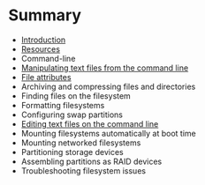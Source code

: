 # Summary

* [Introduction](README.md)
* [Resources](resources.md)
* Command-line
* [Manipulating text files from the command line](manipulating_text_files_from_the_command_line.md)
* [File attributes](file_attributes.md)
* Archiving and compressing files and directories
* Finding files on the filesystem
* Formatting filesystems
* Configuring swap partitions
* [Editing text files on the command line](editing_text_files_on_the_command_line.md)
* Mounting filesystems automatically at boot time
* Mounting networked filesystems
* Partitioning storage devices
* Assembling partitions as RAID devices
* Troubleshooting filesystem issues

